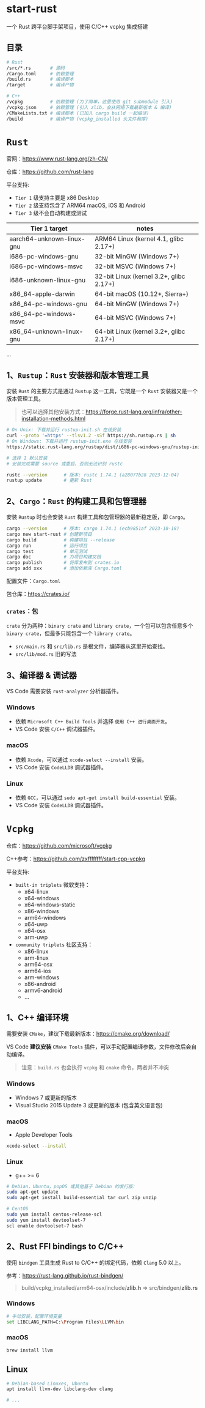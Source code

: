 # start-rust

一个 Rust 跨平台脚手架项目，使用 C/C++ vcpkg 集成搭建


## 目录
```bash
# Rust
/src/*.rs       # 源码
/Cargo.toml     # 依赖管理
/build.rs       # 编译脚本
/target         # 编译产物

# C++ 
/vcpkg          # 依赖管理 (为了简单，这里使用 git submodule 引入)
/vcpkg.json     # 依赖管理 (引入 zlib，会从网络下载最新版本 & 编译)
/CMakeLists.txt # 编译脚本 (已加入 cargo build 一起编译)
/build          # 编译产物 (vcpkg_installed 头文件和库)
```


# `Rust`

官网：https://www.rust-lang.org/zh-CN/

仓库：https://github.com/rust-lang

平台支持:
- `Tier 1` 级支持主要是 x86 Desktop
- `Tier 2` 级支持包含了 ARM64 macOS, iOS 和 Android
- `Tier 3` 级不会自动构建或测试

| Tier 1 target             | notes                                   |
| ------------------------- | --------------------------------------- |
| aarch64-unknown-linux-gnu	| ARM64 Linux (kernel 4.1, glibc 2.17+)   |
| i686-pc-windows-gnu	    | 32-bit MinGW (Windows 7+)               |
| i686-pc-windows-msvc	    | 32-bit MSVC (Windows 7+)                |
| i686-unknown-linux-gnu	| 32-bit Linux (kernel 3.2+, glibc 2.17+) |
| x86_64-apple-darwin	    | 64-bit macOS (10.12+, Sierra+)          |
| x86_64-pc-windows-gnu	    | 64-bit MinGW (Windows 7+)               |
| x86_64-pc-windows-msvc    | 64-bit MSVC (Windows 7+)                |
| x86_64-unknown-linux-gnu	| 64-bit Linux (kernel 3.2+, glibc 2.17+) |
...


## 1、`Rustup`：`Rust` 安装器和版本管理工具

安装 `Rust` 的主要方式是通过 `Rustup` 这一工具，它既是一个 `Rust` 安装器又是一个版本管理工具。

> 也可以选择其他安装方式：https://forge.rust-lang.org/infra/other-installation-methods.html

```bash
# On Unix: 下载并运行 rustup-init.sh 在线安装
curl --proto '=https' --tlsv1.2 -sSf https://sh.rustup.rs | sh
# On Windows: 下载并运行 rustup-init.exe 在线安装
https://static.rust-lang.org/rustup/dist/i686-pc-windows-gnu/rustup-init.exe

# 选择 1 默认安装
# 安装完成需要 source 或重启，否则无法识别 rustc

rustc --version      # 版本: rustc 1.74.1 (a28077b28 2023-12-04)
rustup update        # 更新 Rust
```


## 2、`Cargo`：`Rust` 的构建工具和包管理器

安装 `Rustup` 时也会安装 `Rust` 构建工具和包管理器的最新稳定版，即 `Cargo`。

```bash
cargo --version      # 版本: cargo 1.74.1 (ecb9851af 2023-10-18)
cargo new start-rust # 创建新项目
cargo build          # 构建项目 --release
cargo run            # 运行项目
cargo test           # 单元测试
cargo doc            # 为项目构建文档
cargo publish        # 将库发布到 crates.io
cargo add xxx        # 添加依赖库 Cargo.toml
```

配置文件：`Cargo.toml`

包仓库：https://crates.io/

### `crates`：包

`crate` 分为两种：`binary crate` and `library crate`，一个包可以包含任意多个 `binary crate`，但最多只能包含一个 `library crate`。

- `src/main.rs` 和 `src/lib.rs` 是根文件，编译器从这里开始查找。
- `src/lib/mod.rs` 旧的写法


## 3、编译器 & 调试器

VS Code 需要安装 `rust-analyzer` 分析器插件。

### Windows
- 依赖 `Microsoft C++ Build Tools` 并选择 `使用 C++ 进行桌面开发`。
- VS Code 安装 `C/C++` 调试器插件。

### macOS
- 依赖 `Xcode`，可以通过 `xcode-select --install` 安装。
- VS Code 安装 `CodeLLDB` 调试器插件。

### Linux
- 依赖 `GCC`，可以通过 `sudo apt-get install build-essential` 安装。
- VS Code 安装 `CodeLLDB` 调试器插件。


# `Vcpkg`

仓库：https://github.com/microsoft/vcpkg

C++参考：https://github.com/zxffffffff/start-cpp-vcpkg

平台支持:
- `built-in triplets` 微软支持：
    - x64-linux
    - x64-windows
    - x64-windows-static
    - x86-windows
    - arm64-windows
    - x64-uwp
    - x64-osx
    - arm-uwp
- `community triplets` 社区支持：
    - x86-linux
    - arm-linux
    - arm64-osx
    - arm64-ios
    - arm-windows
    - x86-android
    - armv6-android
    - ...


## 1、C++ 编译环境

需要安装 `CMake`，建议下载最新版本：https://cmake.org/download/

VS Code **建议安装** `CMake Tools` 插件，可以手动配置编译参数，文件修改后会自动编译。
> 注意：`build.rs` 也会执行 `vcpkg` 和 `cmake` 命令，两者并不冲突

### Windows
- Windows 7 或更新的版本
- Visual Studio 2015 Update 3 或更新的版本 (包含英文语言包)

### macOS
- Apple Developer Tools
```bash
xcode-select --install
```

### Linux
- g++ >= 6
```Bash
# Debian，Ubuntu，popOS 或其他基于 Debian 的发行版:
sudo apt-get update
sudo apt-get install build-essential tar curl zip unzip

# CentOS
sudo yum install centos-release-scl
sudo yum install devtoolset-7
scl enable devtoolset-7 bash
```


## 2、Rust FFI bindings to C/C++

使用 `bindgen` 工具生成 Rust to C/C++ 的绑定代码，依赖 `Clang` 5.0 以上。

参考：https://rust-lang.github.io/rust-bindgen/

> build/vcpkg_installed/arm64-osx/include/**zlib.h** => src/bindgen/**zlib.rs**

### Windows
```bash
# 手动安装，配置环境变量
set LIBCLANG_PATH=C:\Program Files\LLVM\bin
```

### macOS
```bash
brew install llvm
```

## Linux
```bash
# Debian-based Linuxes, Ubuntu
apt install llvm-dev libclang-dev clang

# ...
```

